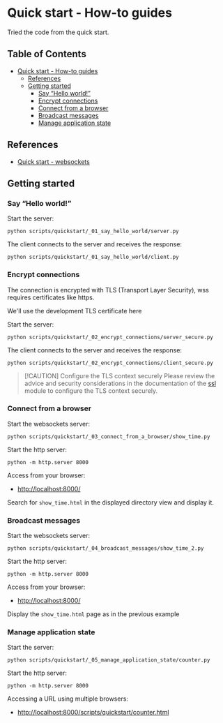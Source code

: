 # Quick start - How-to guides

Tried the code from the quick start.

## Table of Contents <!-- omit in toc -->

- [Quick start - How-to guides](#quick-start---how-to-guides)
  - [References](#references)
  - [Getting started](#getting-started)
    - [Say “Hello world!”](#say-hello-world)
    - [Encrypt connections](#encrypt-connections)
    - [Connect from a browser](#connect-from-a-browser)
    - [Broadcast messages](#broadcast-messages)
    - [Manage application state](#manage-application-state)

## References

- [Quick start - websockets](https://websockets.readthedocs.io/en/stable/howto/quickstart.html)

## Getting started

### Say “Hello world!”

Start the server:

```shell
python scripts/quickstart/_01_say_hello_world/server.py
```

The client connects to the server and receives the response:

```shell
python scripts/quickstart/_01_say_hello_world/client.py
```

### Encrypt connections

The connection is encrypted with TLS (Transport Layer Security),
wss requires certificates like https.

We'll use the development TLS certificate here

Start the server:

```shell
python scripts/quickstart/_02_encrypt_connections/server_secure.py
```

The client connects to the server and receives the response:

```shell
python scripts/quickstart/_02_encrypt_connections/client_secure.py
```

> [!CAUTION] Configure the TLS context securely
> Please review the advice and security considerations in the documentation of the [ssl](https://docs.python.org/3/library/ssl.html#security-considerations) module to configure the TLS context securely.

### Connect from a browser

Start the websockets server:

```shell
python scripts/quickstart/_03_connect_from_a_browser/show_time.py
```

Start the http server:

```shell
python -m http.server 8000
```

Access from your browser:

- <http://localhost:8000/>

Search for `show_time.html` in the displayed directory view and display it.

### Broadcast messages

Start the websockets server:

```shell
python scripts/quickstart/_04_broadcast_messages/show_time_2.py
```

Start the http server:

```shell
python -m http.server 8000
```

Access from your browser:

- <http://localhost:8000/>

Display the `show_time.html` page as in the previous example

### Manage application state

Start the server:

```shell
python scripts/quickstart/_05_manage_application_state/counter.py
```

Start the http server:

```shell
python -m http.server 8000
```

Accessing a URL using multiple browsers:

- <http://localhost:8000/scripts/quickstart/counter.html>
